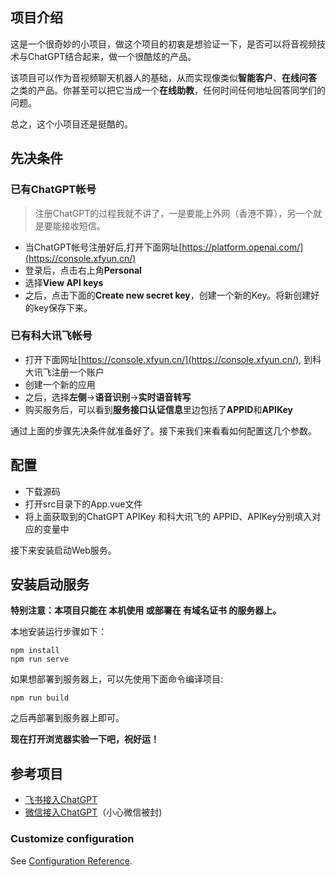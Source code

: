## 项目介绍
这是一个很奇妙的小项目，做这个项目的初衷是想验证一下，是否可以将音视频技术与ChatGPT结合起来，做一个很酷炫的产品。

该项目可以作为音视频聊天机器人的基础，从而实现像类似**智能客户**、**在线问答** 之类的产品。你甚至可以把它当成一个**在线助教**，任何时间任何地址回答同学们的问题。

总之，这个小项目还是挺酷的。


## 先决条件

### 已有ChatGPT帐号

>注册ChatGPT的过程我就不讲了，一是要能上外网（香港不算），另一个就是要能接收短信。

- 当ChatGPT帐号注册好后,打开下面网址[https://platform.openai.com/](https://console.xfyun.cn/)
- 登录后，点击右上角**Personal**
- 选择**View API keys**
- 之后，点击下面的**Create new secret key**，创建一个新的Key。将新创建好的key保存下来。

### 已有科大讯飞帐号

- 打开下面网址[https://console.xfyun.cn/](https://console.xfyun.cn/), 到科大讯飞注册一个账户
- 创建一个新的应用
- 之后，选择**左侧**->**语音识别**->**实时语音转写**
- 购买服务后，可以看到**服务接口认证信息**里边包括了**APPID**和**APIKey**

通过上面的步骤先决条件就准备好了。接下来我们来看看如何配置这几个参数。

## 配置
- 下载源码
- 打开src目录下的App.vue文件
- 将上面获取到的ChatGPT APIKey 和科大讯飞的 APPID、APIKey分别填入对应的变量中

接下来安装启动Web服务。

## 安装启动服务

**特别注意：本项目只能在 本机使用 或部署在 有域名证书 的服务器上。**

本地安装运行步骤如下：
```
npm install
npm run serve
```

如果想部署到服务器上，可以先使用下面命令编译项目:
```
npm run build
```

之后再部署到服务器上即可。

**现在打开浏览器实验一下吧，祝好运！**

## 参考项目

- [飞书接入ChatGPT](https://github.com/bestony/ChatGPT-Feishu)
- [微信接入ChatGPT](https://github.com/wangrongding/wechat-bot)（小心微信被封)


### Customize configuration
See [Configuration Reference](https://cli.vuejs.org/config/).
